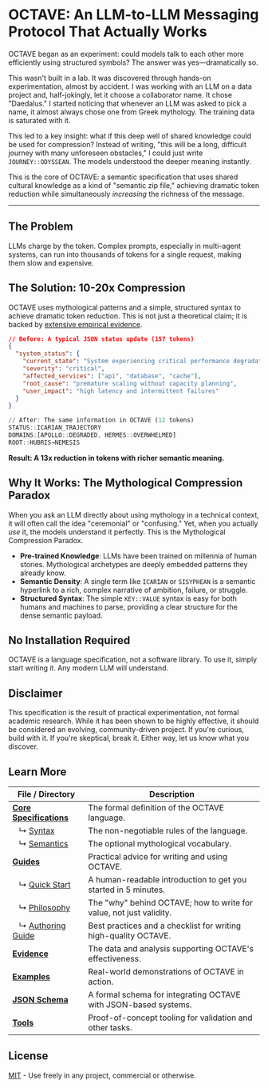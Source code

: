 # OCTAVE: An LLM-to-LLM Messaging Protocol That Actually Works

OCTAVE began as an experiment: could models talk to each other more efficiently using structured symbols? The answer was yes—dramatically so.

This wasn't built in a lab. It was discovered through hands-on experimentation, almost by accident. I was working with an LLM on a data project and, half-jokingly, let it choose a collaborator name. It chose "Daedalus." I started noticing that whenever an LLM was asked to pick a name, it almost always chose one from Greek mythology. The training data is saturated with it.

This led to a key insight: what if this deep well of shared knowledge could be used for compression? Instead of writing, "this will be a long, difficult journey with many unforeseen obstacles," I could just write `JOURNEY::ODYSSEAN`. The models understood the deeper meaning instantly.

This is the core of OCTAVE: a semantic specification that uses shared cultural knowledge as a kind of \"semantic zip file,\" achieving dramatic token reduction while simultaneously *increasing* the richness of the message.

---

## The Problem

LLMs charge by the token. Complex prompts, especially in multi-agent systems, can run into thousands of tokens for a single request, making them slow and expensive.

## The Solution: 10-20x Compression

OCTAVE uses mythological patterns and a simple, structured syntax to achieve dramatic token reduction. This is not just a theoretical claim; it is backed by [extensive empirical evidence](evidence/).

```json
// Before: A typical JSON status update (157 tokens)
{
  "system_status": {
    "current_state": "System experiencing critical performance degradation due to overallocation of resources stemming from overconfident scaling decisions made without proper capacity planning. Multiple services are showing signs of strain, with cascading failures beginning to appear across the infrastructure.",
    "severity": "critical",
    "affected_services": ["api", "database", "cache"],
    "root_cause": "premature scaling without capacity planning",
    "user_impact": "high latency and intermittent failures"
  }
}
```

```octave
// After: The same information in OCTAVE (12 tokens)
STATUS::ICARIAN_TRAJECTORY
DOMAINS:[APOLLO::DEGRADED, HERMES::OVERWHELMED]
ROOT::HUBRIS→NEMESIS
```

**Result: A 13x reduction in tokens with richer semantic meaning.**

## Why It Works: The Mythological Compression Paradox

When you ask an LLM directly about using mythology in a technical context, it will often call the idea "ceremonial" or "confusing." Yet, when you actually *use* it, the models understand it perfectly. This is the Mythological Compression Paradox.

- **Pre-trained Knowledge**: LLMs have been trained on millennia of human stories. Mythological archetypes are deeply embedded patterns they already know.
- **Semantic Density**: A single term like `ICARIAN` or `SISYPHEAN` is a semantic hyperlink to a rich, complex narrative of ambition, failure, or struggle.
- **Structured Syntax**: The simple `KEY::VALUE` syntax is easy for both humans and machines to parse, providing a clear structure for the dense semantic payload.

## No Installation Required

OCTAVE is a language specification, not a software library. To use it, simply start writing it. Any modern LLM will understand.

## Disclaimer

This specification is the result of practical experimentation, not formal academic research. While it has been shown to be highly effective, it should be considered an evolving, community-driven project. If you're curious, build with it. If you're skeptical, break it. Either way, let us know what you discover.

## Learn More

| File / Directory | Description |
|---|---|
| [**Core Specifications**](specs/) | The formal definition of the OCTAVE language. |
| &nbsp;&nbsp;&nbsp;↳ [Syntax](specs/octave-syntax.oct.md) | The non-negotiable rules of the language. |
| &nbsp;&nbsp;&nbsp;↳ [Semantics](specs/octave-semantics.oct.md) | The optional mythological vocabulary. |
| [**Guides**](guides/) | Practical advice for writing and using OCTAVE. |
| &nbsp;&nbsp;&nbsp;↳ [Quick Start](guides/octave-quick-start.md) | A human-readable introduction to get you started in 5 minutes. |
| &nbsp;&nbsp;&nbsp;↳ [Philosophy](guides/octave-philosophy.md) | The "why" behind OCTAVE; how to write for value, not just validity. |
| &nbsp;&nbsp;&nbsp;↳ [Authoring Guide](guides/llm-octave-authoring-guide.oct.md) | Best practices and a checklist for writing high-quality OCTAVE. |
| [**Evidence**](evidence/) | The data and analysis supporting OCTAVE's effectiveness. |
| [**Examples**](examples/) | Real-world demonstrations of OCTAVE in action. |
| [**JSON Schema**](json/) | A formal schema for integrating OCTAVE with JSON-based systems. |
| [**Tools**](tools/) | Proof-of-concept tooling for validation and other tasks. |

## License

[MIT](LICENSE) - Use freely in any project, commercial or otherwise.
